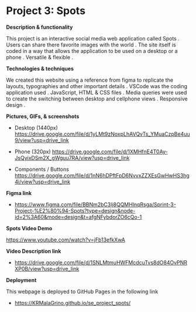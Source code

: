 # Project 3: Spots

**Description & functionality**

This project is an interactive social media web application called Spots . Users can share there favorite images with the world . The site itself is coded in a way that allows the application to be used on a desktop or a phone . Versatile & flexible .

**Technologies & techniques**

We created this website using a reference from figma to replicate the layouts, typographies and other important details . VSCode was the coding application used . JavaScript, HTML & CSS files . Media queries were used to create the switching between desktop and cellphone views . Responsive design .

**Pictures, GIFs, & screenshots**

- Desktop (1440px)
  https://drive.google.com/file/d/1yLMt9zNoxpLhAVQvTs_YMuaCzpBe4uu9/view?usp=drive_link

- Phone (320px)
  https://drive.google.com/file/d/1XMHfnE4T0Ay-JsQyixDSm2X_gWguu7RA/view?usp=drive_link

- Components / Buttons
  https://drive.google.com/file/d/1nN6hDPftFpD6NvvxZZXEsGwHwHS3hg4i/view?usp=drive_link

**Figma link**

- https://www.figma.com/file/BBNm2bC3lj8QQMHlnqRsga/Sprint-3-Project-%E2%80%94-Spots?type=design&node-id=2%3A60&mode=design&t=afgNFybdorZO6cQo-1

**Spots Video Demo**

https://www.youtube.com/watch?v=jFb13efkXwA

**Video Description link**

- https://drive.google.com/file/d/1SNLMtmuHWFMcdcuTvs8dO84OvPNRXP0B/view?usp=drive_link

**Deployment**

This webpage is deployed to GitHub Pages in the following link

- https://KRMalaGrino.github.io/se_project_spots/
